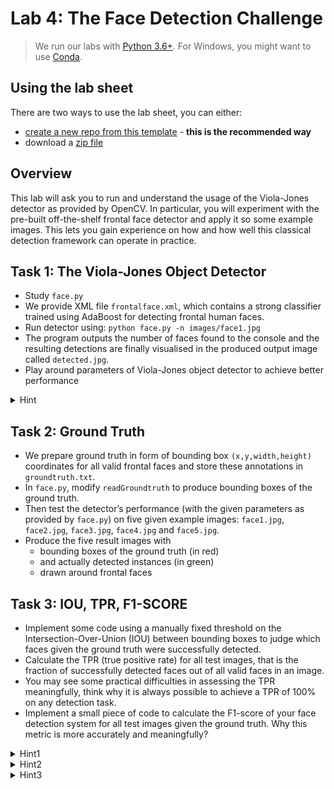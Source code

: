 # Lab 4: The Face Detection Challenge

> We run our labs with [Python 3.6+](https://www.python.org/downloads/).
> For Windows, you might want to use [Conda](https://www.anaconda.com/products/distribution). 

## Using the lab sheet

There are two ways to use the lab sheet, you can either:

- [create a new repo from this template](https://github.com/UoB-CS-IPCV/Lab3-Coin-Counter-Challenge/generate) - **this is the recommended way**
- download a [zip file](https://github.com/UoB-CS-IPCV/Lab3-Coin-Counter-Challenge/archive/master.zip)

## Overview

This lab will ask you to run and understand the usage of the Viola-Jones detector as provided by OpenCV. In particular, you will experiment with the pre-built off-the-shelf frontal face detector and apply it so some example images. This lets you gain experience on how and how well this classical detection framework can operate in practice.

## Task 1: The Viola-Jones Object Detector

- Study `face.py`
- We provide XML file `frontalface.xml`, which contains a strong classifier trained using AdaBoost for detecting frontal human faces. 
- Run detector using:
	`python face.py -n images/face1.jpg`
- The program outputs the number of faces found to the console and the resulting detections are finally visualised in the produced output image called `detected.jpg`. 
- Play around parameters of Viola-Jones object detector to achieve better performance

<details>
    <summary>Hint</summary>

`faces = model.detectMultiScale(frame_gray, scaleFactor=1.1, minNeighbors=1, flags=0, minSize=(10,10), maxSize=(300,300))`

</details>

## Task 2: Ground Truth 

- We prepare ground truth in form of bounding box `(x,y,width,height)` coordinates for all valid frontal faces and store these annotations in `groundtruth.txt`.
- In `face.py`, modify `readGroundtruth` to produce bounding boxes of the ground truth.
- Then test the detector’s performance (with the given parameters as provided by `face.py`) on five given example images: `face1.jpg`, `face2.jpg`, `face3.jpg`, `face4.jpg` and `face5.jpg`. 
- Produce the five result images with 
  * bounding boxes of the ground truth (in red) 
  * and actually detected instances (in green) 
  * drawn around frontal faces
  
## Task 3: IOU, TPR, F1-SCORE

- Implement some code using a manually fixed threshold on the Intersection-Over-Union (IOU) between bounding boxes to judge which faces given the ground truth were successfully detected. 
- Calculate the TPR (true positive rate) for all test images, that is the fraction of successfully detected faces out of all valid faces in an image. 
- You may see some practical difficulties in assessing the TPR meaningfully, think why it is always possible to achieve a TPR of 100% on any detection task.
- Implement a small piece of code to calculate the F1-score of your face detection system for all test images given the ground truth. Why this metric is more accurately and meaningfully? 

<details>
    <summary>Hint1</summary>

IOU is a Jaccard coefficient measuring similarity between the predicted and ground truth annotation. It is defined as the size of the intersection divided by the size of the union of the predicted and ground truth annotation.

$$ J(A,B) = \frac{|A \cap  B|}{|A \cup  B|} $$ 

</details>

<details>
    <summary>Hint2</summary>
    
The predicted box is set as true prediction when its IOU > threshold. This threshold is generally 0.5. However it depends on the applications.

</details>

<details>
    <summary>Hint3</summary>
    
$$ \text{F1-score} \ \ F_1 = 2 \frac{\text{precision} \cdot \text{recall}}{\text{precision} + \text{recall}}  $$

</details>

